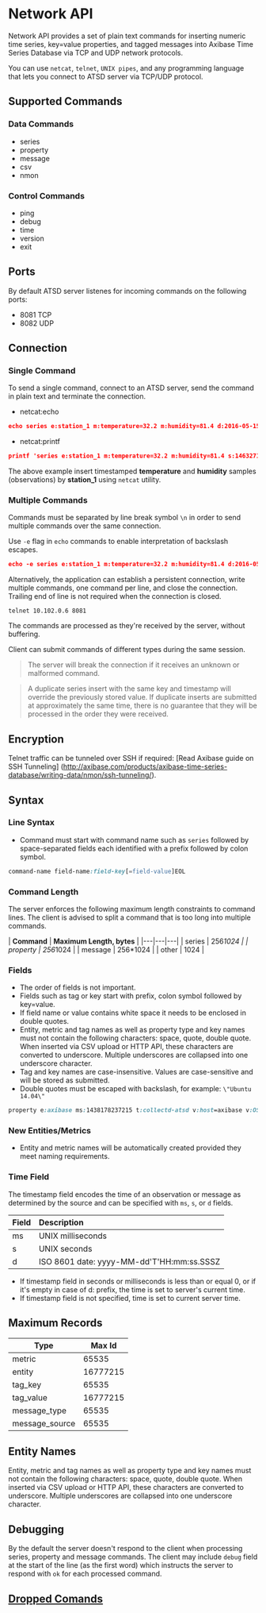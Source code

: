 # Network API

Network API provides a set of plain text commands for inserting numeric time series, key=value properties, and tagged messages into Axibase Time Series Database via TCP and UDP network protocols.

You can use `netcat`, `telnet`, `UNIX pipes`, and any programming language that lets you connect to ATSD server via TCP/UDP protocol.

## Supported Commands

### Data Commands

* series
* property
* message
* csv
* nmon

### Control Commands

* ping
* debug
* time
* version
* exit

## Ports

By default ATSD server listenes for incoming commands on the following ports:

* 8081 TCP
* 8082 UDP

## Connection

### Single Command

To send a single command, connect to an ATSD server, send the command in plain text and terminate the connection.

* netcat:echo

```json
echo series e:station_1 m:temperature=32.2 m:humidity=81.4 d:2016-05-15T00:10:00Z | nc 10.102.0.6 8081
```

* netcat:printf

```json
printf 'series e:station_1 m:temperature=32.2 m:humidity=81.4 s:1463271035' | nc 10.102.0.6 8081
```

The above example insert timestamped **temperature** and **humidity** samples (observations) by **station_1** using `netcat` utility.

### Multiple Commands

Commands must be separated by line break symbol `\n` in order to send multiple commands over the same connection.

Use `-e` flag in `echo` commands to enable interpretation of backslash escapes.

```json
echo -e series e:station_1 m:temperature=32.2 m:humidity=81.4 d:2016-05-15T00:10:00Z\\nseries e:station_1 m:temperature=32.1 m:humidity=82.4 d:2016-05-15T00:25:00Z | nc 10.102.0.6 8081
```

Alternatively, the application can establish a persistent connection, write multiple commands, one command per line, and close the connection. Trailing end of line is not required when the connection is closed.

```
telnet 10.102.0.6 8081
```

The commands are processed as they're received by the server, without buffering.

Client can submit commands of different types during the same session.

> The server will break the connection if it receives an unknown or malformed command.

> A duplicate series insert with the same key and timestamp will override the previously stored value. If duplicate inserts are submitted at approximately the same time, there is no guarantee that they will be processed in the order they were received.

## Encryption

Telnet traffic can be tunneled over SSH if required: [Read Axibase guide on SSH Tunneling] (http://axibase.com/products/axibase-time-series-database/writing-data/nmon/ssh-tunneling/).

## Syntax

### Line Syntax

* Command must start with command name such as `series` followed by space-separated fields each identified with a prefix followed by colon symbol.

```css
command-name field-name:field-key[=field-value]EOL
```

### Command Length

The server enforces the following maximum length constraints to command lines. 
The client is advised to split a command that is too long into multiple commands.

| **Command** | **Maximum Length, bytes** |
|---|---|---|
| series | 256*1024  |
| property | 256*1024  |
| message  | 256*1024  |
| other | 1024  |

### Fields

* The order of fields is not important.
* Fields such as tag or key start with prefix, colon symbol followed by key=value.
* If field name or value contains white space it needs to be enclosed in double quotes.
* Entity, metric and tag names as well as property type and key names must not contain the following characters: space, quote, double quote. When inserted via CSV upload or HTTP API, these characters are converted to underscore. Multiple underscores are collapsed into one underscore character.
* Tag and key names are case-insensitive. Values are case-sensitive and will be stored as submitted.
* Double quotes must be escaped with backslash, for example: `\"Ubuntu 14.04\"`

```css
property e:axibase ms:1438178237215 t:collectd-atsd v:host=axibase v:OS_Version=\"Ubuntu 14.04\"
```

### New Entities/Metrics

* Entity and metric names will be automatically created provided they meet naming requirements.

### Time Field

The timestamp field encodes the time of an observation or message as determined by the source and can be specified with `ms`, `s`, or `d` fields.

|**Field**|**Description**|
|---|:---|
|ms|UNIX milliseconds|
|s|UNIX seconds|
|d|ISO 8601 date: yyyy-MM-dd'T'HH:mm:ss.SSSZ |

* If timestamp field in seconds or milliseconds is less than or equal 0, or if it's empty in case of d: prefix, the time is set to server's current time.
* If timestamp field is not specified, time is set to current server time.



## Maximum Records

|Type| Max Id|
|-------|---------|
|metric| 65535|
|entity| 16777215|
|tag_key| 65535|
|tag_value| 16777215|
|message_type| 65535|
|message_source| 65535|

## Entity Names

<aside class="notice">
Entity, metric and tag names as well as property type and key names must not contain the following characters: space, quote, double quote. When inserted via CSV upload or HTTP API, these characters are converted to underscore. Multiple underscores are collapsed into one underscore character.
</aside>

## Debugging

By the default the server doesn't respond to the client when processing series, property and message commands.
The client may include `debug` field at the start of the line (as the first word) which instructs the server to respond with `ok` for each processed command.

## [Dropped Comands](https://github.com/axibase/atsd-docs/blob/master/api/network/dropped-commands.md)

